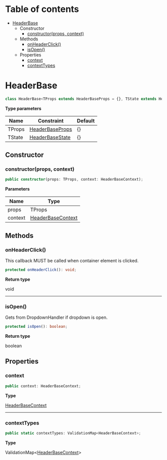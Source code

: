 # Table of contents

* [HeaderBase][ClassDeclaration-1]
    * Constructor
        * [constructor(props, context)][Constructor-1]
    * Methods
        * [onHeaderClick()][MethodDeclaration-6]
        * [isOpen()][MethodDeclaration-7]
    * Properties
        * [context][PropertyDeclaration-1]
        * [contextTypes][PropertyDeclaration-2]

# HeaderBase

```typescript
class HeaderBase<TProps extends HeaderBaseProps = {}, TState extends HeaderBaseState = {}>
```

**Type parameters**

| Name   | Constraint                                | Default |
| ------ | ----------------------------------------- | ------- |
| TProps | [HeaderBaseProps][InterfaceDeclaration-3] | {}      |
| TState | [HeaderBaseState][InterfaceDeclaration-4] | {}      |
## Constructor

### constructor(props, context)

```typescript
public constructor(props: TProps, context: HeaderBaseContext);
```

**Parameters**

| Name    | Type                                        |
| ------- | ------------------------------------------- |
| props   | TProps                                      |
| context | [HeaderBaseContext][InterfaceDeclaration-5] |

## Methods

### onHeaderClick()

This callback MUST be called when container element is clicked.

```typescript
protected onHeaderClick(): void;
```

**Return type**

void

----------

### isOpen()

Gets from DropdownHandler if dropdown is open.

```typescript
protected isOpen(): boolean;
```

**Return type**

boolean

## Properties

### context

```typescript
public context: HeaderBaseContext;
```

**Type**

[HeaderBaseContext][InterfaceDeclaration-5]

----------

### contextTypes

```typescript
public static contextTypes: ValidationMap<HeaderBaseContext>;
```

**Type**

ValidationMap<[HeaderBaseContext][InterfaceDeclaration-5]>

[ClassDeclaration-1]: headerbase.md#headerbase
[InterfaceDeclaration-3]: ../index.md#headerbaseprops
[InterfaceDeclaration-4]: ../index.md#headerbasestate
[Constructor-1]: headerbase.md#constructorprops-context
[InterfaceDeclaration-5]: ../index.md#headerbasecontext
[MethodDeclaration-6]: headerbase.md#onheaderclick
[MethodDeclaration-7]: headerbase.md#isopen
[PropertyDeclaration-1]: headerbase.md#context
[InterfaceDeclaration-5]: ../index.md#headerbasecontext
[PropertyDeclaration-2]: headerbase.md#contexttypes
[InterfaceDeclaration-5]: ../index.md#headerbasecontext